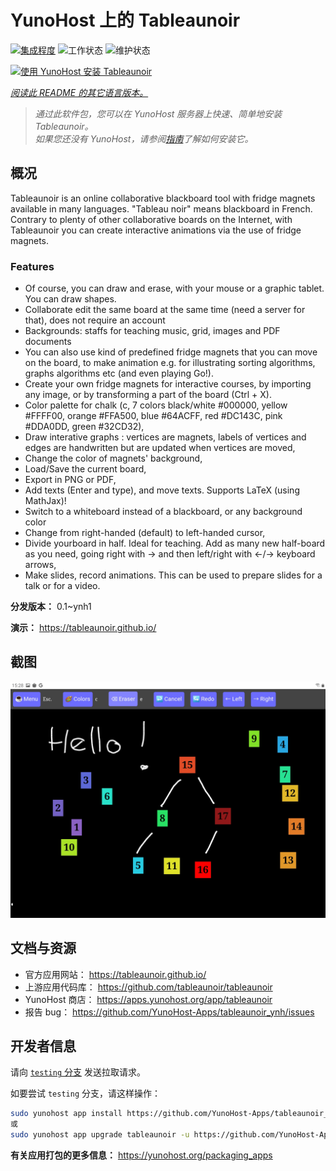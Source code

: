 <!--
注意：此 README 由 <https://github.com/YunoHost/apps/tree/master/tools/readme_generator> 自动生成
请勿手动编辑。
-->

# YunoHost 上的 Tableaunoir

[![集成程度](https://dash.yunohost.org/integration/tableaunoir.svg)](https://ci-apps.yunohost.org/ci/apps/tableaunoir/) ![工作状态](https://ci-apps.yunohost.org/ci/badges/tableaunoir.status.svg) ![维护状态](https://ci-apps.yunohost.org/ci/badges/tableaunoir.maintain.svg)

[![使用 YunoHost 安装 Tableaunoir](https://install-app.yunohost.org/install-with-yunohost.svg)](https://install-app.yunohost.org/?app=tableaunoir)

*[阅读此 README 的其它语言版本。](./ALL_README.md)*

> *通过此软件包，您可以在 YunoHost 服务器上快速、简单地安装 Tableaunoir。*  
> *如果您还没有 YunoHost，请参阅[指南](https://yunohost.org/install)了解如何安装它。*

## 概况

Tableaunoir is an online collaborative blackboard tool with fridge magnets available in many languages. "Tableau noir" means blackboard in French. Contrary to plenty of other collaborative boards on the Internet, with Tableaunoir you can create interactive animations via the use of fridge magnets.

### Features

- Of course, you can draw and erase, with your mouse or a graphic tablet. You can draw shapes.
- Collaborate edit the same board at the same time (need a server for that), does not require an account
- Backgrounds: staffs for teaching music, grid, images and PDF documents
- You can also use kind of predefined fridge magnets that you can move on the board, to make animation e.g. for illustrating sorting algorithms, graphs algorithms etc (and even playing Go!).
- Create your own fridge magnets for interactive courses, by importing any image, or by transforming a part of the board (Ctrl + X).
- Color palette for chalk (c, 7 colors black/white #000000, yellow #FFFF00, orange #FFA500, blue #64ACFF, red #DC143C, pink #DDA0DD, green #32CD32),
- Draw interative graphs : vertices are magnets, labels of vertices and edges are handwritten but are updated when vertices are moved,
- Change the color of magnets' background,
- Load/Save the current board,
- Export in PNG or PDF,
- Add texts (Enter and type), and move texts. Supports LaTeX (using MathJax)!
- Switch to a whiteboard instead of a blackboard, or any background color
- Change from right-handed (default) to left-handed cursor,
- Divide yourboard in half. Ideal for teaching. Add as many new half-board as you need, going right with → and then left/right with ←/→ keyboard arrows,
- Make slides, record animations. This can be used to prepare slides for a talk or for a video.


**分发版本：** 0.1~ynh1

**演示：** <https://tableaunoir.github.io/>

## 截图

![Tableaunoir 的截图](./doc/screenshots/screenshot.jpg)

## 文档与资源

- 官方应用网站： <https://tableaunoir.github.io/>
- 上游应用代码库： <https://github.com/tableaunoir/tableaunoir>
- YunoHost 商店： <https://apps.yunohost.org/app/tableaunoir>
- 报告 bug： <https://github.com/YunoHost-Apps/tableaunoir_ynh/issues>

## 开发者信息

请向 [`testing` 分支](https://github.com/YunoHost-Apps/tableaunoir_ynh/tree/testing) 发送拉取请求。

如要尝试 `testing` 分支，请这样操作：

```bash
sudo yunohost app install https://github.com/YunoHost-Apps/tableaunoir_ynh/tree/testing --debug
或
sudo yunohost app upgrade tableaunoir -u https://github.com/YunoHost-Apps/tableaunoir_ynh/tree/testing --debug
```

**有关应用打包的更多信息：** <https://yunohost.org/packaging_apps>
